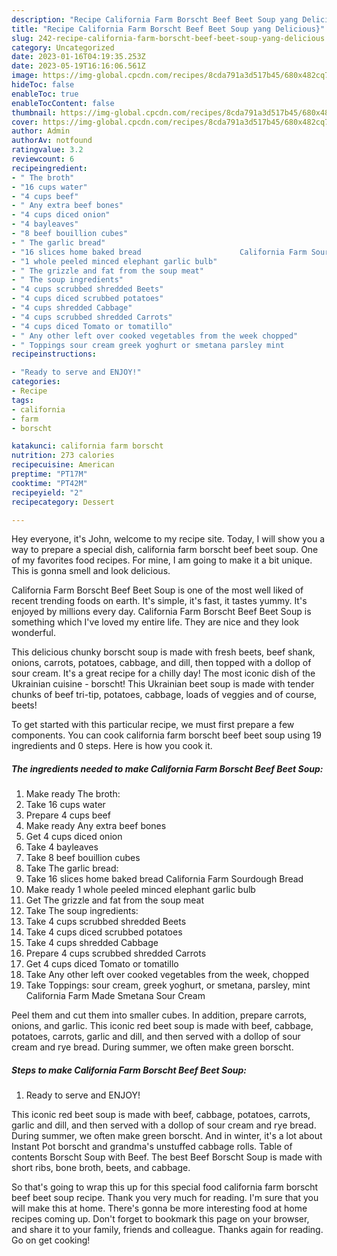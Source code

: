 ```yaml
---
description: "Recipe California Farm Borscht Beef Beet Soup yang Delicious}"
title: "Recipe California Farm Borscht Beef Beet Soup yang Delicious}"
slug: 242-recipe-california-farm-borscht-beef-beet-soup-yang-delicious
category: Uncategorized
date: 2023-01-16T04:19:35.253Z
date: 2023-05-19T16:16:06.561Z
image: https://img-global.cpcdn.com/recipes/8cda791a3d517b45/680x482cq70/california-farm-borscht-beef-beet-soup-recipe-main-photo.jpg
hideToc: false
enableToc: true
enableTocContent: false
thumbnail: https://img-global.cpcdn.com/recipes/8cda791a3d517b45/680x482cq70/california-farm-borscht-beef-beet-soup-recipe-main-photo.jpg
cover: https://img-global.cpcdn.com/recipes/8cda791a3d517b45/680x482cq70/california-farm-borscht-beef-beet-soup-recipe-main-photo.jpg
author: Admin
authorAv: notfound
ratingvalue: 3.2
reviewcount: 6
recipeingredient:
- " The broth"
- "16 cups water"
- "4 cups beef"
- " Any extra beef bones"
- "4 cups diced onion"
- "4 bayleaves"
- "8 beef bouillion cubes"
- " The garlic bread"
- "16 slices home baked bread                      California Farm Sourdough Bread"
- "1 whole peeled minced elephant garlic bulb"
- " The grizzle and fat from the soup meat"
- " The soup ingredients"
- "4 cups scrubbed shredded Beets"
- "4 cups diced scrubbed potatoes"
- "4 cups shredded Cabbage"
- "4 cups scrubbed shredded Carrots"
- "4 cups diced Tomato or tomatillo"
- " Any other left over cooked vegetables from the week chopped"
- " Toppings sour cream greek yoghurt or smetana parsley mint                      California Farm Made Smetana Sour Cream"
recipeinstructions:

- "Ready to serve and ENJOY!"
categories:
- Recipe
tags:
- california
- farm
- borscht

katakunci: california farm borscht 
nutrition: 273 calories
recipecuisine: American
preptime: "PT17M"
cooktime: "PT42M"
recipeyield: "2"
recipecategory: Dessert

---
```



Hey everyone, it's John, welcome to my recipe site. Today, I will show you a way to prepare a special dish, california farm borscht beef beet soup. One of my favorites food recipes. For mine, I am going to make it a bit unique. This is gonna smell and look delicious.

California Farm Borscht Beef Beet Soup is one of the most well liked of recent trending foods on earth. It's simple, it's fast, it tastes yummy. It's enjoyed by millions every day. California Farm Borscht Beef Beet Soup is something which I've loved my entire life. They are nice and they look wonderful.

This delicious chunky borscht soup is made with fresh beets, beef shank, onions, carrots, potatoes, cabbage, and dill, then topped with a dollop of sour cream. It&#39;s a great recipe for a chilly day! The most iconic dish of the Ukrainian cuisine - borscht! This Ukrainian beet soup is made with tender chunks of beef tri-tip, potatoes, cabbage, loads of veggies and of course, beets!


To get started with this particular recipe, we must first prepare a few components. You can cook california farm borscht beef beet soup using 19 ingredients and 0 steps. Here is how you cook it.

<!--inarticleads1-->

##### The ingredients needed to make California Farm Borscht Beef Beet Soup:

1. Make ready  The broth:
1. Take 16 cups water
1. Prepare 4 cups beef
1. Make ready  Any extra beef bones
1. Get 4 cups diced onion
1. Take 4 bayleaves
1. Take 8 beef bouillion cubes
1. Take  The garlic bread:
1. Take 16 slices home baked bread                      California Farm Sourdough Bread
1. Make ready 1 whole peeled minced elephant garlic bulb
1. Get  The grizzle and fat from the soup meat
1. Take  The soup ingredients:
1. Take 4 cups scrubbed shredded Beets
1. Take 4 cups diced scrubbed potatoes
1. Take 4 cups shredded Cabbage
1. Prepare 4 cups scrubbed shredded Carrots
1. Get 4 cups diced Tomato or tomatillo
1. Take  Any other left over cooked vegetables from the week, chopped
1. Take  Toppings: sour cream, greek yoghurt, or smetana, parsley, mint                      California Farm Made Smetana Sour Cream


Peel them and cut them into smaller cubes. In addition, prepare carrots, onions, and garlic. This iconic red beet soup is made with beef, cabbage, potatoes, carrots, garlic and dill, and then served with a dollop of sour cream and rye bread. During summer, we often make green borscht. 

<!--inarticleads2-->

##### Steps to make California Farm Borscht Beef Beet Soup:


1. Ready to serve and ENJOY!

This iconic red beet soup is made with beef, cabbage, potatoes, carrots, garlic and dill, and then served with a dollop of sour cream and rye bread. During summer, we often make green borscht. And in winter, it&#39;s a lot about Instant Pot borscht and grandma&#39;s unstuffed cabbage rolls. Table of contents Borscht Soup with Beef. The best Beef Borscht Soup is made with short ribs, bone broth, beets, and cabbage. 

So that's going to wrap this up for this special food california farm borscht beef beet soup recipe. Thank you very much for reading. I'm sure that you will make this at home. There's gonna be more interesting food at home recipes coming up. Don't forget to bookmark this page on your browser, and share it to your family, friends and colleague. Thanks again for reading. Go on get cooking!
